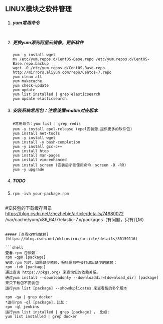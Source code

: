 ## LINUX模块之软件管理

1. ##### yum常用命令

   ```
   
   ```

2. ##### 更换yum源到阿里云镜像，更新软件

   ```shell
   yum -y install wget
   mv /etc/yum.repos.d/CentOS-Base.repo /etc/yum.repos.d/CentOS-Base.repo.backup
   wget -O /etc/yum.repos.d/CentOS-Base.repo http://mirrors.aliyun.com/repo/Centos-7.repo
   yum clean all
   yum makecache
   yum check-update
   yum update
   yum list installed | grep elasticsearch
   yum update elasticsearch
   ```

3. ##### 安装系统常用包：注意设置enable对应版本

   ```shell
   #常用命令：yum list | grep redis
   yum -y install epel-release (epel安装源,提供更多的软件包)
   yum install net-tools
   yum -y install wget
   yum install -y bash-completion
   yum -y install gcc-c++ 
   yum install htop
   yum install man-pages
   yum install vim-enhanced
   yum install screen (安装后才能使用命令：screen -D -RR)
   yum -y upgrade
   ```

   

4. ##### TODO

5. ```shell
   rpm -ivh your-package.rpm
   
   ```


   ```
#安装包的下载缓存目录 https://blog.csdn.net/zhezhebie/article/details/74980072
   /var/cache/yum/x86_64/7/elastic-7.x/packages（有问题，只有几M）


   ```

##### [查看RPM包依赖](https://blog.csdn.net/nklinsirui/article/details/80159116)

```shell
查看.rpm 包依赖：
rpm -qpR [package]
安装.rpm 包时，如果缺少依赖，报错信息中会打印出缺少的依赖：
rpm -ivh [package]
通过查询 https://pkgs.org/ 来查询包的依赖关系。
通过yum install --downloadonly --downloaddir=[download_dir] [package] 来只下载包不安装包
运行yum list [package] --showduplicates 来查看包的多个版本

rpm -qa | grep docker
*运行rpm -ql [package]，比如：
rpm -ql jenkins
运行yum list installed | grep [package] ， 比如：
yum list installed | grep docker
```

